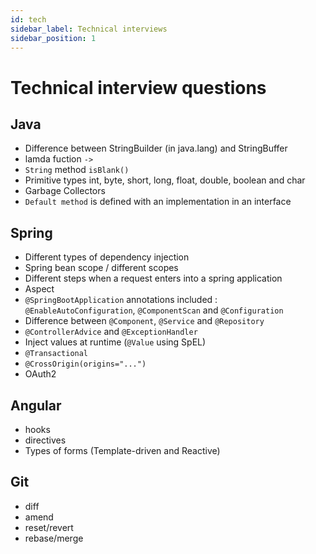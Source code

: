 ```yaml
---
id: tech
sidebar_label: Technical interviews
sidebar_position: 1
---
```


# Technical interview questions

## Java
- Difference between StringBuilder (in java.lang) and StringBuffer
- lamda fuction `->`
- `String` method `isBlank()`
- Primitive types int, byte, short, long, float, double, boolean and char
- Garbage Collectors
- `Default method` is defined with an implementation in an interface

## Spring
- Different types of dependency injection
- Spring bean scope / different scopes
- Different steps when a request enters into a spring application
- Aspect
- `@SpringBootApplication` annotations included : `@EnableAutoConfiguration`, `@ComponentScan` and `@Configuration`
- Difference between `@Component`, `@Service` and `@Repository`
- `@ControllerAdvice` and `@ExceptionHandler`
- Inject values at runtime (`@Value` using SpEL)
- `@Transactional`
- `@CrossOrigin(origins="...")`
- OAuth2

## Angular
- hooks
- directives
- Types of forms (Template-driven and Reactive)

## Git
- diff
- amend
- reset/revert
- rebase/merge
